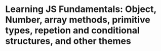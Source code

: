 # Learning JS Fundamentals: Object,  Number, array methods, primitive types, repetion and conditional structures, and other themes
